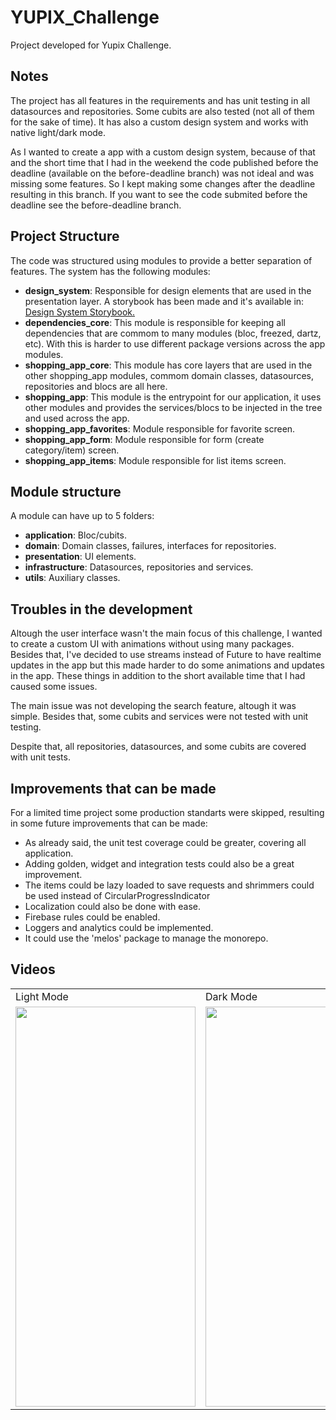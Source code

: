 
# YUPIX_Challenge

Project developed for Yupix Challenge.


## Notes

The project has all features in the requirements and has unit testing in all datasources and repositories. Some cubits are also tested (not all of them for the sake of time). It has also a custom design system and works with native light/dark mode. 

As I wanted to create a app with a custom design system, because of that and the short time that I had in the weekend the code published before the deadline (available on the before-deadline branch) was not ideal and was missing some features. So I kept making some changes after the deadline resulting in this branch. If you want to see the code submited before the deadline see the before-deadline branch.



## Project Structure

The code was structured using modules to provide a better separation of features. The system has the following modules:
* **design_system**: Responsible for design elements that are used in the presentation layer. A storybook has been made and it's available in: [Design System Storybook.](https://shopping-list-8820b.web.app/#/) 
* **dependencies_core**: This module is responsible for keeping all dependencies that are commom to many modules (bloc, freezed, dartz, etc). With this is harder to use different package versions across the app modules.
* **shopping_app_core**: This module has core layers that are used in the other shopping_app modules, commom domain classes, datasources, repositories and blocs are all here.
* **shopping_app**: This module is the entrypoint for our application, it uses other modules and provides the services/blocs to be injected in the tree and used across the app.
* **shopping_app_favorites**: Module responsible for favorite screen.
* **shopping_app_form**: Module responsible for form (create category/item) screen.
* **shopping_app_items**: Module responsible for list items screen.


## Module structure

A module can have up to 5 folders:
* **application**: Bloc/cubits.
* **domain**: Domain classes, failures, interfaces for repositories.
* **presentation**: UI elements.
* **infrastructure**: Datasources, repositories and services.
* **utils**: Auxiliary classes.


## Troubles in the development

Altough the user interface wasn't the main focus of this challenge, I wanted to create a custom UI with animations without using many packages. Besides that, I've decided to use streams instead of Future to have realtime updates in the app but this made harder to do some animations and updates in the app. These things in addition to the short available time that I had caused some issues. 

The main issue was not developing the search feature, altough it was simple. Besides that, some cubits and services were not tested with unit testing.

Despite that, all repositories, datasources, and some cubits are covered with unit tests.

## Improvements that can be made

For a limited time project some production standarts were skipped, resulting in some future improvements that can be made:

* As already said, the unit test coverage could be greater, covering all application. 
* Adding golden, widget and integration tests could also be a great improvement.
* The items could be lazy loaded to save requests and shrimmers could be used instead of CircularProgressIndicator
* Localization could also be done with ease.
* Firebase rules could be enabled.
* Loggers and analytics could be implemented.
* It could use the 'melos' package to manage the monorepo.

## Videos

<table>
  <tr>
     <td>Light Mode</td>
     <td>Dark Mode</td>
  </tr>
  <tr>
    <td><img src="lightmode.gif" width="288" height="640"/></td>
    <td><img src="darkmode.gif" width="288" height="640"/></td>
  </tr>
 </table>




